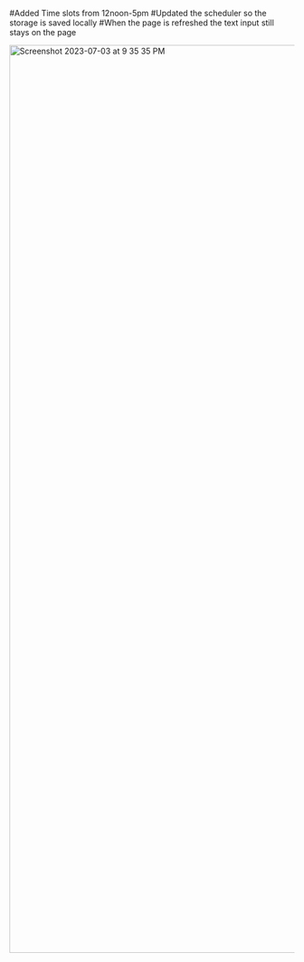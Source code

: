 #Added Time slots from 12noon-5pm
#Updated the scheduler so the storage is saved locally
#When the page is refreshed the text input still stays on the page 

<img width="1602" alt="Screenshot 2023-07-03 at 9 35 35 PM" src="https://github.com/2023inception/calenderchallenge5/assets/133824998/84258572-04ed-41e0-a574-7d8da25affd3">
